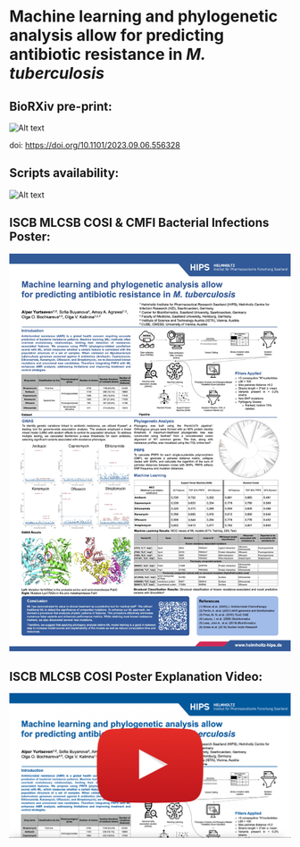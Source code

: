 # Machine learning and phylogenetic analysis allow for predicting antibiotic resistance in *M. tuberculosis*

## BioRXiv pre-print:
![Alt text](https://www.biorxiv.org/content/10.1101/2023.09.06.556328v1)

doi: https://doi.org/10.1101/2023.09.06.556328

## Scripts availability:
![Alt text](https://github.com/AlperYurtseven/ML-PRPS-MTB)

## ISCB MLCSB COSI & CMFI Bacterial Infections Poster:
![Alt text](data/poster_jpeg.jpg?raw=true "Poster")

## ISCB MLCSB COSI Poster Explanation Video:
[![IMAGE ALT TEXT HERE](data/poster_screenshot_video.png)](https://www.youtube.com/watch?v=I9-4z339EO0)



